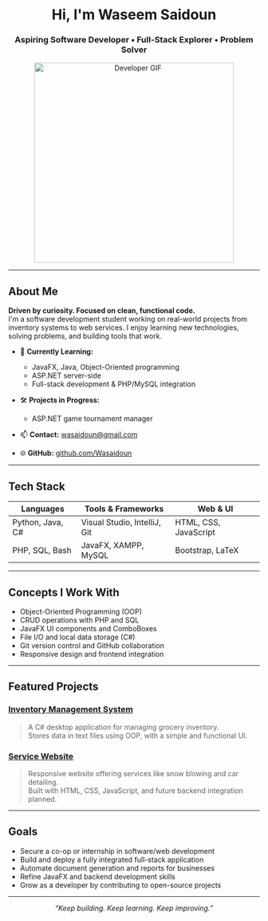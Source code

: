 <h1 align="center">Hi, I'm Waseem Saidoun</h1>
<h3 align="center">Aspiring Software Developer • Full-Stack Explorer • Problem Solver</h3>

<p align="center">
  <img src="https://media.giphy.com/media/qgQUggAC3Pfv687qPC/giphy.gif" width="400" alt="Developer GIF" />
</p>

---

## About Me

**Driven by curiosity. Focused on clean, functional code.**  
I'm a software development student working on real-world projects from inventory systems to web services. I enjoy learning new technologies, solving problems, and building tools that work.

- 🧠 **Currently Learning:**  
  - JavaFX, Java, Object-Oriented programming
  - ASP.NET server-side
  - Full-stack development & PHP/MySQL integration

- 🛠️ **Projects in Progress:**  
  - ASP.NET game tournament manager

- 📫 **Contact:** wasaidoun@gmail.com  
- 🌐 **GitHub:** [github.com/Wasaidoun](https://github.com/Wasaidoun)

---

## Tech Stack

| Languages            | Tools & Frameworks             | Web & UI                 |
|----------------------|--------------------------------|--------------------------|
| Python, Java, C#     | Visual Studio, IntelliJ, Git   | HTML, CSS, JavaScript    |
| PHP, SQL, Bash       | JavaFX, XAMPP, MySQL           | Bootstrap, LaTeX         |

---

## Concepts I Work With

- Object-Oriented Programming (OOP)  
- CRUD operations with PHP and SQL  
- JavaFX UI components and ComboBoxes  
- File I/O and local data storage (C#)  
- Git version control and GitHub collaboration  
- Responsive design and frontend integration

---

## Featured Projects

### [Inventory Management System](https://github.com/Wasaidoun/Grocery-Inventory-Management-System)
> A C# desktop application for managing grocery inventory.  
Stores data in text files using OOP, with a simple and functional UI.

### [Service Website](https://github.com/Wasaidoun/Service-Website)
> Responsive website offering services like snow blowing and car detailing.  
Built with HTML, CSS, JavaScript, and future backend integration planned.


---

## Goals

- Secure a co-op or internship in software/web development  
- Build and deploy a fully integrated full-stack application  
- Automate document generation and reports for businesses  
- Refine JavaFX and backend development skills  
- Grow as a developer by contributing to open-source projects

---

<p align="center"><i>“Keep building. Keep learning. Keep improving.”</i></p>
